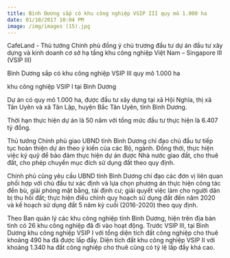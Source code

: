 ```yaml
---
title: Bình Dương sắp có khu công nghiệp VSIP III quy mô 1.000 ha
date: 01/10/2017 10:04 PM
image: /img/images (15).jpg
---
```

CafeLand - Thủ tướng Chính phủ đồng ý chủ trương đầu tư dự án đầu tư xây dựng và kinh doanh cơ sở hạ tầng khu công nghiệp Việt Nam – Singapore III (VSIP III)

Bình Dương sắp có khu công nghiệp VSIP III quy mô 1.000 ha



khu công nghiệp VSIP I tại Bình Dương



Dự án có quy mô 1.000 ha, được đầu tư xây dựng tại xã Hội Nghĩa, thị xã Tân Uyên và xã Tân Lập, huyện Bắc Tân Uyên, tỉnh Bình Dương.



Thời hạn thực hiện dự án là 50 năm với tổng mức đầu tư thực hiện là 6.407 tỷ đồng.



Thủ tướng Chính phủ giao UBND tỉnh Bình Dương chỉ đạo chủ đầu tư tiếp tục hoàn thiện dự án theo ý kiến của các Bộ, ngành. Đồng thời, thực hiện việc ký quỹ để bảo đảm thực hiện dự án được Nhà nước giao đất, cho thuê đất, cho phép chuyển mục đích sử dụng đất theo quy định.



Chính phủ cũng yêu cầu UBND tỉnh Bình Dương chỉ đạo các đơn vị liên quan phối hợp với chủ đầu tư xác định và lựa chọn phương án thực hiện công tác đền bù, giải phóng mặt bằng, tái định cư; giải quyết việc làm cho người dân bị thu hồi đất; thực hiện điều chỉnh quy hoạch sử dụng đất đến năm 2020 và kế hoạch sử dụng đất 5 năm kỳ cuối (2016-2020) theo quy định.



Theo Ban quản lý các khu công nghiệp tỉnh Bình Dương, hiện trên địa bàn tỉnh có 26 khu công nghiệp đã đi vào hoạt động. Trước VSIP III, tại Bình Dương khu công nghiệp VSIP I với tổng diện tích đất công nghiệp cho thuê khoảng 490 ha đã được lấp đầy. Diện tích đất khu công nghiệp VSIP II với khoảng 1.340 ha đất công nghiệp cho thuê cũng có tỷ lệ lấp đầy khá cao.
